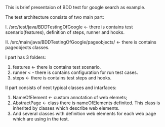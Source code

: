 This is brief presentaion of BDD test for google search as example.

The test architecture consists of two main part:

I. /src/test/java/BDDTestingOfGoogle  <- there is contains test scenario(features), definition of steps, runner and hooks.

II. /src/main/java/BDDTestingOfGoogle/pageobjects/ <- there is contains pageobjects classes. 

I part has 3 folders: 
  1. features <- there is contains test scenario. 
  2. runner < - there is contains configuration for run test cases.
  3. steps <- there is contains test steps and hooks. 
  
II part consists of next typical classes and intarfaces:
  1. NameOfElement <- custom annotation of web elemets;
  2. AbstractPage <- class there is nameOfElements definited. This class is inherited by classes which describe web elements.
  3. And several classes with definition web elements for each web page which are using in the test. 
  

